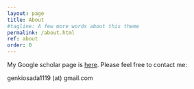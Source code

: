 ```yaml
---
layout: page
title: About
#tagline: A few more words about this theme
permalink: /about.html
ref: about
order: 0
---
```


My Google scholar page is [here]( https://scholar.google.co.jp/citations?user=7g5bnIYAAAAJ&hl=en).
Please feel free to contact me:

genkiosada1119 (at) gmail.com
